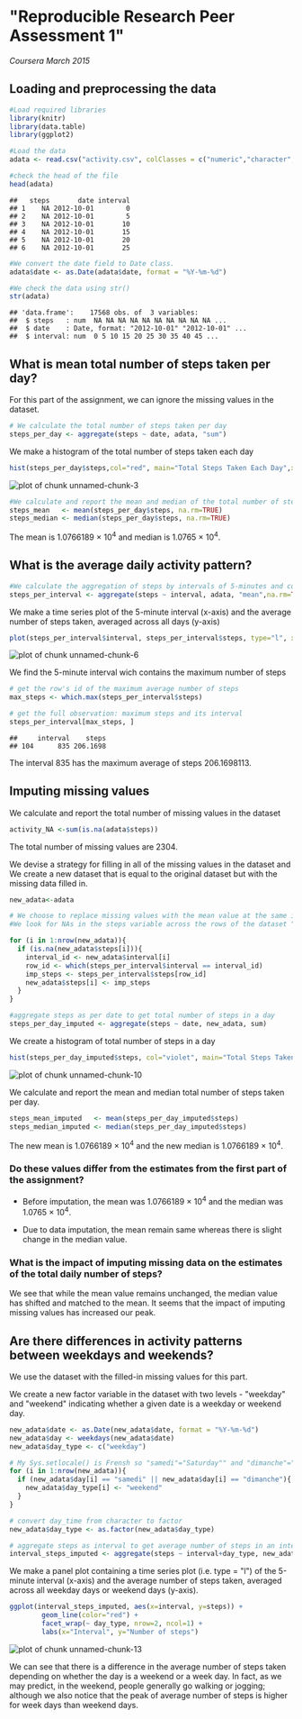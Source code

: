 
# "Reproducible Research Peer Assessment 1"

*Coursera March 2015*

## Loading and preprocessing the data



```r
#Load required libraries
library(knitr)
library(data.table)
library(ggplot2)

#Load the data
adata <- read.csv("activity.csv", colClasses = c("numeric","character","numeric"))

#check the head of the file
head(adata)
```

```
##   steps       date interval
## 1    NA 2012-10-01        0
## 2    NA 2012-10-01        5
## 3    NA 2012-10-01       10
## 4    NA 2012-10-01       15
## 5    NA 2012-10-01       20
## 6    NA 2012-10-01       25
```

```r
#We convert the date field to Date class.
adata$date <- as.Date(adata$date, format = "%Y-%m-%d")

#We check the data using str() 
str(adata)
```

```
## 'data.frame':	17568 obs. of  3 variables:
##  $ steps   : num  NA NA NA NA NA NA NA NA NA NA ...
##  $ date    : Date, format: "2012-10-01" "2012-10-01" ...
##  $ interval: num  0 5 10 15 20 25 30 35 40 45 ...
```

## What is mean total number of steps taken per day?

For this part of the assignment, we can ignore the missing values in the dataset.


```r
# We calculate the total number of steps taken per day
steps_per_day <- aggregate(steps ~ date, adata, "sum")
```

We make a histogram of the total number of steps taken each day


```r
hist(steps_per_day$steps,col="red", main="Total Steps Taken Each Day",xlab="Total steps per day")
```

![plot of chunk unnamed-chunk-3](figure/unnamed-chunk-3-1.png) 


```r
#We calculate and report the mean and median of the total number of steps taken per day
steps_mean   <- mean(steps_per_day$steps, na.rm=TRUE)
steps_median <- median(steps_per_day$steps, na.rm=TRUE)
```

The mean is 1.0766189 &times; 10<sup>4</sup>  and median is 1.0765 &times; 10<sup>4</sup>.

## What is the average daily activity pattern?


```r
#We calculate the aggregation of steps by intervals of 5-minutes and convert the intervals as integers and save them in a data frame called steps_per_interval.
steps_per_interval <- aggregate(steps ~ interval, adata, "mean",na.rm=TRUE)
```

We make a time series plot of the 5-minute interval (x-axis) and the average number of steps taken, averaged across all days (y-axis)


```r
plot(steps_per_interval$interval, steps_per_interval$steps, type="l", xlab="5-min interval", ylab="Average steps across all days",main="Average number of steps taken",col="red")
```

![plot of chunk unnamed-chunk-6](figure/unnamed-chunk-6-1.png) 

We find the 5-minute interval wich contains the maximum number of steps


```r
# get the row's id of the maximum average number of steps 
max_steps <- which.max(steps_per_interval$steps)

# get the full observation: maximum steps and its interval 
steps_per_interval[max_steps, ]
```

```
##     interval    steps
## 104      835 206.1698
```

The interval 835 has the maximum average of steps 206.1698113.
        
## Imputing missing values  

We calculate and report the total number of missing values in the dataset 


```r
activity_NA <-sum(is.na(adata$steps))
```
The total number of missing values are 2304.

We devise a strategy for filling in all of the missing values in the dataset and We create a new dataset that is equal to the original dataset but with the missing data filled in.


```r
new_adata<-adata

# We choose to replace missing values with the mean value at the same interval across days.
#We look for NAs in the steps variable across the rows of the dataset "new_rdata". If it exixts then we find the corresponding value of "interval" variable. We then find the steps value from the other data frame "steps_per_interval" for this value of interval and replace the NA value with it.

for (i in 1:nrow(new_adata)){
  if (is.na(new_adata$steps[i])){
    interval_id <- new_adata$interval[i]
    row_id <- which(steps_per_interval$interval == interval_id)
    imp_steps <- steps_per_interval$steps[row_id]
    new_adata$steps[i] <- imp_steps
  }
}

#aggregate steps as per date to get total number of steps in a day
steps_per_day_imputed <- aggregate(steps ~ date, new_adata, sum)
```

We create a histogram of total number of steps in a day


```r
hist(steps_per_day_imputed$steps, col="violet", main="Total Steps Taken Each Day", xlab="Total steps in a day")
```

![plot of chunk unnamed-chunk-10](figure/unnamed-chunk-10-1.png) 

We calculate and report the mean and median total number of steps taken per day. 



```r
steps_mean_imputed   <- mean(steps_per_day_imputed$steps)
steps_median_imputed <- median(steps_per_day_imputed$steps)
```

The new mean is 1.0766189 &times; 10<sup>4</sup>  and the new median is 1.0766189 &times; 10<sup>4</sup>.

### Do these values differ from the estimates from the first part of the assignment? 

  - Before imputation, the mean  was 1.0766189 &times; 10<sup>4</sup>  and the median was 1.0765 &times; 10<sup>4</sup>.

  - Due to data imputation, the mean remain same whereas there is slight change in the median value.


### What is the impact of imputing missing data on the estimates of the total daily number of steps?

We see that while the mean value remains unchanged, the median value has shifted and matched to the mean. It seems that the impact of imputing missing values has increased our peak.

## Are there differences in activity patterns between weekdays and weekends?

We use the dataset with the filled-in missing values for this part.

We create a new factor variable in the dataset with two levels - "weekday" and "weekend" indicating whether a given date is a weekday or weekend day.




```r
new_adata$date <- as.Date(new_adata$date, format = "%Y-%m-%d")
new_adata$day <- weekdays(new_adata$date)
new_adata$day_type <- c("weekday")

# My Sys.setlocale() is Frensh so "samedi"="Saturday"" and "dimanche"="Sunday"
for (i in 1:nrow(new_adata)){
  if (new_adata$day[i] == "samedi" || new_adata$day[i] == "dimanche"){
    new_adata$day_type[i] <- "weekend"
  }
}

# convert day_time from character to factor
new_adata$day_type <- as.factor(new_adata$day_type)

# aggregate steps as interval to get average number of steps in an interval across all days
interval_steps_imputed <- aggregate(steps ~ interval+day_type, new_adata, "mean")
```

We make a panel plot containing a time series plot (i.e. type = "l") of the 5-minute interval (x-axis) and the average number of steps taken, averaged across all weekday days or weekend days (y-axis).


```r
ggplot(interval_steps_imputed, aes(x=interval, y=steps)) + 
        geom_line(color="red") + 
        facet_wrap(~ day_type, nrow=2, ncol=1) +
        labs(x="Interval", y="Number of steps") 
```

![plot of chunk unnamed-chunk-13](figure/unnamed-chunk-13-1.png) 

We can see that there is a difference in the average number of steps taken depending on whether the day is a weekend or a week day. In fact, as we may predict, in the weekend, people generally go walking or jogging; although we also notice that the peak of average number of steps is higher for week days than weekend days.
